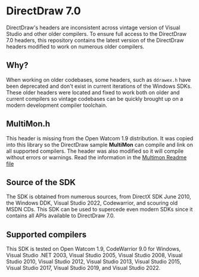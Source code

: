 # DirectDraw 7.0

DirectDraw's headers are inconsistent across vintage version of Visual Studio and other older compilers. To ensure full access to the DirectDraw 7.0 headers, this repository contains the latest version of the DirectDraw headers modified to work on numerous older compilers.

## Why?

When working on older codebases, some headers, such as ``ddrawex.h`` have been deprecated and don't exist in current iterations of the Windows SDKs. These older headers were located and fixed to work both on older and current compilers so vintage codebases can be quickly brought up on a modern development compiler toolchain.

## MultiMon.h

This header is missing from the Open Watcom 1.9 distribution. It was copied into this library so the DirectDraw sample **MultiMon** can compile and link on all supported compilers. The header was also modified so it will compile without errors or warnings. Read the information in the [Multimon Readme file](Samples/multimon/readme.md)

## Source of the SDK

The SDK is obtained from numerous sources, from DirectX SDK June 2010, the Windows DDK, Visual Studio 2022, Codewarrior, and scouring old MSDN CDs. This SDK can be used to supercede even modern SDKs since it contains all APIs available to DirectDraw 7.0.

## Supported compilers

This SDK is tested on Open Watcom 1.9, CodeWarrior 9.0 for Windows, Visual Studio .NET 2003, Visual Studio 2005, Visual Studio 2008, Visual Studio 2010, Visual Studio 2012, Visual Studio 2013, Visual Studio 2015, Visual Studio 2017, Visual Studio 2019, and Visual Studio 2022.
